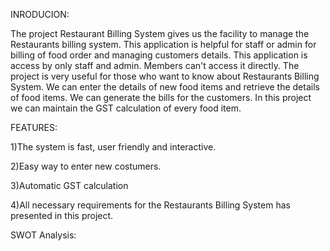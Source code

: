 INRODUCION:

The project Restaurant Billing System gives us the facility to manage the Restaurants billing system.
This application is helpful for staff or admin for billing of food order and managing customers details. 
This application is access by only staff and admin. Members can't access it directly.
The project is very useful for those who want to know about Restaurants Billing System.
We can enter the details of new food items and retrieve the details of food items. We can generate the bills for the customers.
In this project we can maintain the GST calculation of every food item.

FEATURES:

1)The system is fast, user friendly and interactive.

2)Easy way to enter new costumers.

3)Automatic GST calculation

4)All necessary requirements for the Restaurants Billing System has presented in this project.

SWOT Analysis:
